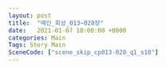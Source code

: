 ```yaml
---
layout: post
title:  "메인_회상_013~028장"
date:   2021-01-07 10:00:00 +0000
categories: Main
Tags: Story Main
SceneCode: ["scene_skip_cp013-028_q1_s10"]
---
```

